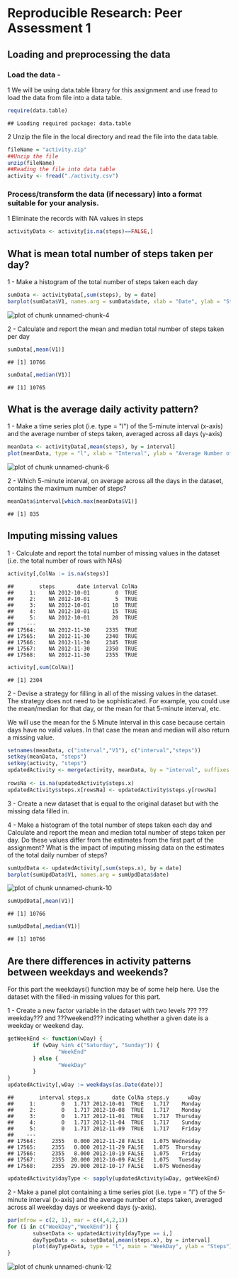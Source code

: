# Reproducible Research: Peer Assessment 1


## Loading and preprocessing the data

### Load the data -

1 We will be using data.table library for this assignment and use fread to load the data from file into a data table.


```r
require(data.table)
```

```
## Loading required package: data.table
```

2 Unzip the file in the local directory and read the file into the data table.


```r
fileName = "activity.zip"
##Unzip the file
unzip(fileName)
##Reading the file into data table
activity <- fread("./activity.csv")
```


### Process/transform the data (if necessary) into a format suitable for your analysis.

1 Eliminate the records with NA values in steps


```r
activityData <- activity[is.na(steps)==FALSE,]
```


## What is mean total number of steps taken per day?

1 - Make a histogram of the total number of steps taken each day


```r
sumData <- activityData[,sum(steps), by = date]
barplot(sumData$V1, names.arg = sumData$date, xlab = "Date", ylab = "Steps")
```

![plot of chunk unnamed-chunk-4](figure/unnamed-chunk-4.png) 


2 - Calculate and report the mean and median total number of steps taken per day


```r
sumData[,mean(V1)]
```

```
## [1] 10766
```

```r
sumData[,median(V1)]
```

```
## [1] 10765
```


## What is the average daily activity pattern?

1 - Make a time series plot (i.e. type = "l") of the 5-minute interval (x-axis) 
and the average number of steps taken, averaged across all days (y-axis)


```r
meanData <- activityData[,mean(steps), by = interval]
plot(meanData, type = "l", xlab = "Interval", ylab = "Average Number of Steps")
```

![plot of chunk unnamed-chunk-6](figure/unnamed-chunk-6.png) 

2 - Which 5-minute interval, on average across all the days in the dataset, 
contains the maximum number of steps?


```r
meanData$interval[which.max(meanData$V1)]
```

```
## [1] 835
```


## Imputing missing values

1 - Calculate and report the total number of missing values in the dataset (i.e. the total number of rows with NAs)


```r
activity[,ColNa := is.na(steps)]
```

```
##        steps       date interval ColNa
##     1:    NA 2012-10-01        0  TRUE
##     2:    NA 2012-10-01        5  TRUE
##     3:    NA 2012-10-01       10  TRUE
##     4:    NA 2012-10-01       15  TRUE
##     5:    NA 2012-10-01       20  TRUE
##    ---                                
## 17564:    NA 2012-11-30     2335  TRUE
## 17565:    NA 2012-11-30     2340  TRUE
## 17566:    NA 2012-11-30     2345  TRUE
## 17567:    NA 2012-11-30     2350  TRUE
## 17568:    NA 2012-11-30     2355  TRUE
```

```r
activity[,sum(ColNa)]
```

```
## [1] 2304
```

2 - Devise a strategy for filling in all of the missing values in the dataset. The strategy does not need to be sophisticated. For example, you could use the mean/median for that day, or the mean for that 5-minute interval, etc.

We will use the mean for the 5 Minute Interval in this case because certain days
have no valid values. In that case the mean and median will also return a missing value.


```r
setnames(meanData, c("interval","V1"), c("interval","steps"))
setkey(meanData, "steps")
setkey(activity, "steps")
updatedActivity <- merge(activity, meanData, by = "interval", suffixes = c(".x",
                                                                           ".y"))
rowsNa <- is.na(updatedActivity$steps.x)
updatedActivity$steps.x[rowsNa] <- updatedActivity$steps.y[rowsNa]
```

3 - Create a new dataset that is equal to the original dataset but with the missing data filled in.


4 - Make a histogram of the total number of steps taken each day and Calculate and report the mean and median total number of steps taken per day. Do these values differ from the estimates from the first part of the assignment? What is the impact of imputing missing data on the estimates of the total daily number of steps?


```r
sumUpdData <- updatedActivity[,sum(steps.x), by = date] 
barplot(sumUpdData$V1, names.arg = sumUpdData$date)
```

![plot of chunk unnamed-chunk-10](figure/unnamed-chunk-10.png) 

```r
sumUpdData[,mean(V1)]
```

```
## [1] 10766
```

```r
sumUpdData[,median(V1)]
```

```
## [1] 10766
```


## Are there differences in activity patterns between weekdays and weekends?

For this part the weekdays() function may be of some help here. Use the dataset with the filled-in missing values for this part.


1 - Create a new factor variable in the dataset with two levels ??? ???weekday??? and ???weekend??? indicating whether a given date is a weekday or weekend day.


```r
getWeekEnd <- function(wDay) {
        if (wDay %in% c("Saturday", "Sunday")) {
                "WeekEnd"
        } else {
                "WeekDay"
        }
}
updatedActivity[,wDay := weekdays(as.Date(date))]
```

```
##        interval steps.x       date ColNa steps.y      wDay
##     1:        0   1.717 2012-10-01  TRUE   1.717    Monday
##     2:        0   1.717 2012-10-08  TRUE   1.717    Monday
##     3:        0   1.717 2012-11-01  TRUE   1.717  Thursday
##     4:        0   1.717 2012-11-04  TRUE   1.717    Sunday
##     5:        0   1.717 2012-11-09  TRUE   1.717    Friday
##    ---                                                    
## 17564:     2355   0.000 2012-11-28 FALSE   1.075 Wednesday
## 17565:     2355   0.000 2012-11-29 FALSE   1.075  Thursday
## 17566:     2355   8.000 2012-10-19 FALSE   1.075    Friday
## 17567:     2355  20.000 2012-10-09 FALSE   1.075   Tuesday
## 17568:     2355  29.000 2012-10-17 FALSE   1.075 Wednesday
```

```r
updatedActivity$dayType <- sapply(updatedActivity$wDay, getWeekEnd)
```


2 - Make a panel plot containing a time series plot (i.e. type = "l") of the 5-minute interval (x-axis) and the average number of steps taken, averaged across all weekday days or weekend days (y-axis). 


```r
par(mfrow = c(2, 1), mar = c(4,4,2,1))
for (i in c("WeekDay","WeekEnd")) {
        subsetData <- updatedActivity[dayType == i,]
        dayTypeData <- subsetData[,mean(steps.x), by = interval]
        plot(dayTypeData, type = "l", main = "WeekDay", ylab = "Steps")
}
```

![plot of chunk unnamed-chunk-12](figure/unnamed-chunk-12.png) 
